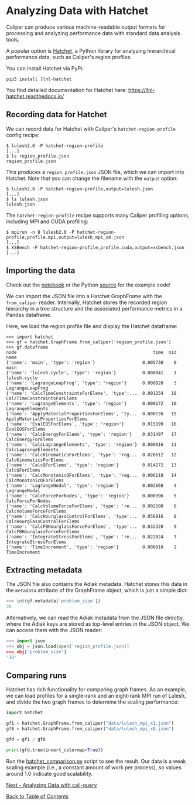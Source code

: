 # Analyzing Data with Hatchet

Caliper can produce various machine-readable output formats for processing and
analyzing performance data with standard data analysis tools.

A popular option is
[Hatchet](https://github.com/LLNL/hatchet), a Python library for analyzing
hierarchical performance data, such as Caliper's region profiles.

You can install Hatchet via PyPi:

    pip3 install llnl-hatchet

You find detailed documentation for Hatchet here:
<https://llnl-hatchet.readthedocs.io/>

## Recording data for Hatchet

We can record data for Hatchet with Caliper's `hatchet-region-profile` config
recipe:

    $ lulesh2.0 -P hatchet-region-profile
    [...]
    $ ls region_profile.json
    region_profile.json

This produces a `region_profile.json` JSON file, which we can import into
Hatchet. Note that you can change the filename with the `output` option:

    $ lulesh2.0 -P hatchet-region-profile,output=lulesh.json
    [...]
    $ ls lulesh.json
    lulesh.json

The `hatchet-region-profile` recipe supports many Caliper profiling options,
including MPI and CUDA profiling:

    $ mpirun -n 8 lulesh2.0 -P hatchet-region-profile,profile.mpi,output=lulesh_mpi_x8.json
    [...]
    $ XSBench -P hatchet-region-profile,profile.cuda,output=xsbench.json
    [...]

## Importing the data

Check out the [notebook](HatchetCaliperImport.ipynb) or the Python
[source](hatchet_caliper_import.py) for the example code!

We can import the JSON file into a Hatchet GraphFrame with the
`from_caliper` reader. Internally, Hatchet stores the recorded region
hierarchy in a tree structure and the associated performance metrics
in a Pandas dataframe.

Here, we load the region profile file and display the Hatchet dataframe:

```
>>> import hatchet
>>> gf = hatchet.GraphFrame.from_caliper('region_profile.json')
>>> gf.dataframe
node                                                    time  nid                             name
{'name': 'main', 'type': 'region'}                  0.005730    0                             main
{'name': 'lulesh.cycle', 'type': 'region'}          0.000041    1                     lulesh.cycle
{'name': 'LagrangeLeapFrog', 'type': 'region'}      0.000020    3                 LagrangeLeapFrog
{'name': 'CalcTimeConstraintsForElems', 'type':...  0.001254   18      CalcTimeConstraintsForElems
{'name': 'LagrangeElements', 'type': 'region'}      0.000172   10                 LagrangeElements
{'name': 'ApplyMaterialPropertiesForElems', 'ty...  0.000726   15  ApplyMaterialPropertiesForElems
{'name': 'EvalEOSForElems', 'type': 'region'}       0.015199   16                  EvalEOSForElems
{'name': 'CalcEnergyForElems', 'type': 'region'}    0.031497   17               CalcEnergyForElems
{'name': 'CalcLagrangeElements', 'type': 'region'}  0.000816   11             CalcLagrangeElements
{'name': 'CalcKinematicsForElems', 'type': 'reg...  0.026612   12           CalcKinematicsForElems
{'name': 'CalcQForElems', 'type': 'region'}         0.014272   13                    CalcQForElems
{'name': 'CalcMonotonicQForElems', 'type': 'reg...  0.006118   14           CalcMonotonicQForElems
{'name': 'LagrangeNodal', 'type': 'region'}         0.002668    4                    LagrangeNodal
{'name': 'CalcForceForNodes', 'type': 'region'}     0.000396    5                CalcForceForNodes
{'name': 'CalcVolumeForceForElems', 'type': 're...  0.002580    6          CalcVolumeForceForElems
{'name': 'CalcHourglassControlForElems', 'type'...  0.056916    8     CalcHourglassControlForElems
{'name': 'CalcFBHourglassForceForElems', 'type'...  0.032328    9     CalcFBHourglassForceForElems
{'name': 'IntegrateStressForElems', 'type': 're...  0.022024    7          IntegrateStressForElems
{'name': 'TimeIncrement', 'type': 'region'}         0.000010    2                    TimeIncrement
```

## Extracting metadata

The JSON file also contains the Adiak metadata. Hatchet stores this data in the
`metadata` attribute of the GraphFrame object, which is just a simple dict:

```Python
>>> int(gf.metadata['problem_size'])
30
```

Alternatively, we can read the Adiak metadata from the JSON file directly,
where the Adiak keys are stored as top-level entries in the JSON object. We can
access them with the JSON reader:

```Python
>>> import json
>>> obj = json.load(open('region_profile.json))
>>> obj['problem_size']
'30'
```

## Comparing runs

Hatchet has rich functionality for comparing graph frames. As an example, we
can load profiles for a single-rank and an eight-rank MPI run of Lulesh, and
divide the two graph frames to determine the scaling performance:

```Python
import hatchet

gf1 = hatchet.GraphFrame.from_caliper("data/lulesh_mpi_x1.json")
gf8 = hatchet.GraphFrame.from_caliper("data/lulesh_mpi_x8.json")

gfd = gf1 / gf8

print(gfd.tree(invert_colormap=True))
```

Run the [hatchet_comparison.py](hatchet_comparison.py) script to see the
result. Our data is a weak scaling example (i.e., a constant amount of work per
process), so values around 1.0 indicate good scalability.

[Next - Analyzing Data with cali-query](analysis_with_caliquery.md)

[Back to Table of Contents](README.md#tutorial-contents)